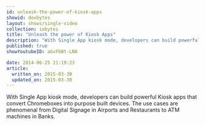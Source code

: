 ```yaml
---
id: unleash-the-power-of-kiosk-apps
showid: devbytes
layout: shows/single-video
collection: iobytes
title: "Unleash the power of Kiosk Apps"
description: "With Single App kiosk mode, developers can build powerful Kiosk apps that convert Chromeboxes into purpose built devices. The use cases are phenomenal from Digital Signage in Airports and Restaurants to ATM machines in Banks."
published: true
showYoutubeID: aGvFbBt-LNA

date: 2014-06-25 21:19:23
article:
  written_on: 2015-03-30
  updated_on: 2015-03-30
---
```


With Single App kiosk mode, developers can build powerful Kiosk apps that convert Chromeboxes into purpose built devices. The use cases are phenomenal from Digital Signage in Airports and Restaurants to ATM machines in Banks.
